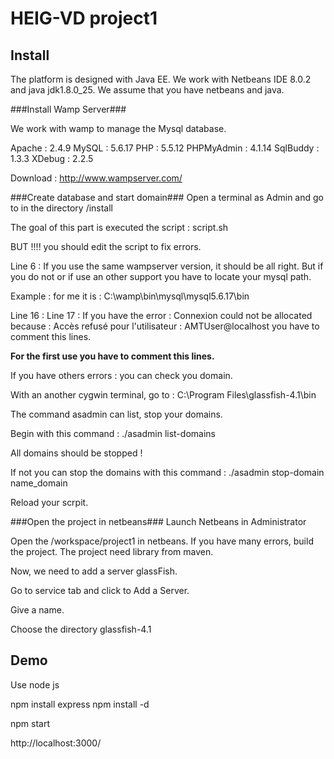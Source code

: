 HEIG-VD project1
=============

Install
-------------
The platform is designed with Java EE.
We work with Netbeans IDE 8.0.2 and java jdk1.8.0_25.
We assume that you have netbeans and java.

###Install Wamp Server###

We work with wamp to manage the Mysql database. 

Apache : 2.4.9 MySQL : 5.6.17 PHP : 5.5.12 PHPMyAdmin : 4.1.14 SqlBuddy : 1.3.3 XDebug : 2.2.5

Download : http://www.wampserver.com/

###Create database and start domain###
Open a terminal as Admin and go to in the directory /install

The goal of this part is executed the script : script.sh

BUT !!!! you should edit the script to fix errors.

Line 6 : 
If you use the same wampserver version, it should be all right. But if you do not or if use an other support you have to locate your mysql path.

Example : for me it is : C:\wamp\bin\mysql\mysql5.6.17\bin

Line 16 :
Line 17 :
If you have the error : Connexion could not be allocated because : Accès refusé pour l'utilisateur : AMTUser@localhost
you have to comment this lines.

**For the first use you have to comment this lines.**

If you have others errors : you can check you domain.

With an another cygwin terminal, go to :  C:\Program Files\glassfish-4.1\bin

The command asadmin can list, stop your domains.

Begin with this command : 
./asadmin list-domains

All domains should be stopped !

If not you can stop the domains with this command  :
./asadmin stop-domain name_domain

Reload your scrpit.

###Open the project in netbeans###
Launch Netbeans in Administrator

Open the /workspace/project1 in netbeans. If you have many errors, build the project. The project need library from maven.

Now, we need to add a server glassFish.

Go to service tab and click to Add a Server.

Give a name.

Choose the directory glassfish-4.1

Demo
-------------------

Use node js


npm install express
npm install -d

npm start

http://localhost:3000/